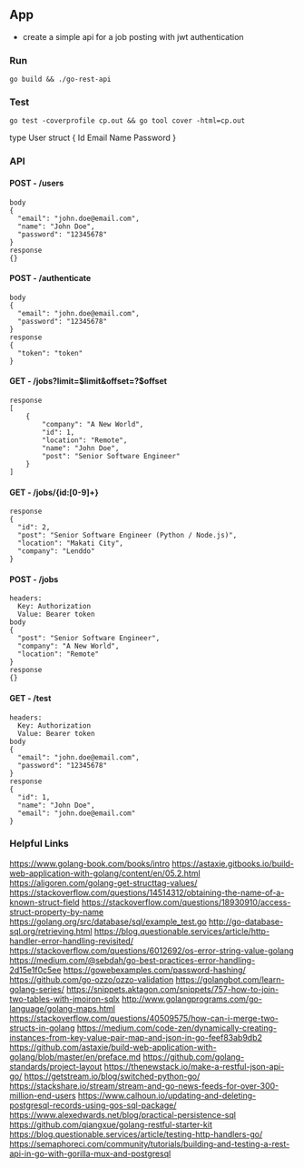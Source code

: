 ## App
  - create a simple api for a job posting with jwt authentication

### Run
```
go build && ./go-rest-api
```

### Test
```
go test -coverprofile cp.out && go tool cover -html=cp.out
```

type User struct {
  Id
  Email
  Name
  Password
}

### API

#### POST - /users
```
body
{
  "email": "john.doe@email.com",
  "name": "John Doe",
  "password": "12345678"
}
response
{}
```

#### POST - /authenticate
```
body
{
  "email": "john.doe@email.com",
  "password": "12345678"
}
response
{
  "token": "token"
}
```

#### GET - /jobs?limit=$limit&offset=?$offset
```
response
[
    {
        "company": "A New World",
        "id": 1,
        "location": "Remote",
        "name": "John Doe",
        "post": "Senior Software Engineer"
    }
]
```

#### GET - /jobs/{id:[0-9]+}
```
response
{
  "id": 2,
  "post": "Senior Software Engineer (Python / Node.js)",
  "location": "Makati City",
  "company": "Lenddo"
}
```

#### POST - /jobs
```
headers:
  Key: Authorization
  Value: Bearer token
body
{
  "post": "Senior Software Engineer",
  "company": "A New World",
  "location": "Remote"
}
response
{}
```

#### GET - /test
```
headers:
  Key: Authorization
  Value: Bearer token
body
{
  "email": "john.doe@email.com",
  "password": "12345678"
}
response
{
  "id": 1,
  "name": "John Doe",
  "email": "john.doe@email.com"
}
```

### Helpful Links
  https://www.golang-book.com/books/intro
  https://astaxie.gitbooks.io/build-web-application-with-golang/content/en/05.2.html
  https://aligoren.com/golang-get-structtag-values/
  https://stackoverflow.com/questions/14514312/obtaining-the-name-of-a-known-struct-field
  https://stackoverflow.com/questions/18930910/access-struct-property-by-name
  https://golang.org/src/database/sql/example_test.go
  http://go-database-sql.org/retrieving.html
  https://blog.questionable.services/article/http-handler-error-handling-revisited/
  https://stackoverflow.com/questions/6012692/os-error-string-value-golang
  https://medium.com/@sebdah/go-best-practices-error-handling-2d15e1f0c5ee
  https://gowebexamples.com/password-hashing/
  https://github.com/go-ozzo/ozzo-validation
  https://golangbot.com/learn-golang-series/
  https://snippets.aktagon.com/snippets/757-how-to-join-two-tables-with-jmoiron-sqlx
  http://www.golangprograms.com/go-language/golang-maps.html
  https://stackoverflow.com/questions/40509575/how-can-i-merge-two-structs-in-golang
  https://medium.com/code-zen/dynamically-creating-instances-from-key-value-pair-map-and-json-in-go-feef83ab9db2
  https://github.com/astaxie/build-web-application-with-golang/blob/master/en/preface.md
  https://github.com/golang-standards/project-layout
  https://thenewstack.io/make-a-restful-json-api-go/
  https://getstream.io/blog/switched-python-go/
  https://stackshare.io/stream/stream-and-go-news-feeds-for-over-300-million-end-users
  https://www.calhoun.io/updating-and-deleting-postgresql-records-using-gos-sql-package/
  https://www.alexedwards.net/blog/practical-persistence-sql
  https://github.com/qiangxue/golang-restful-starter-kit
  https://blog.questionable.services/article/testing-http-handlers-go/
  https://semaphoreci.com/community/tutorials/building-and-testing-a-rest-api-in-go-with-gorilla-mux-and-postgresql
